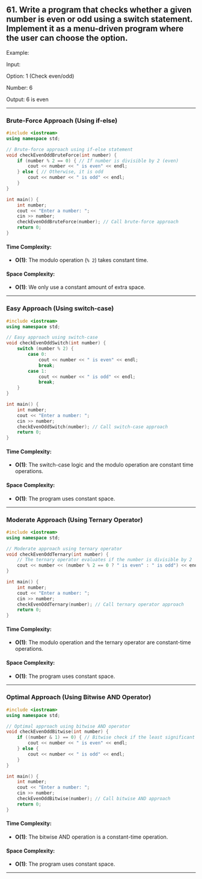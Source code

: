 ## 61. Write a program that checks whether a given number is even or odd using a switch statement. Implement it as a menu-driven program where the user can choose the option.
Example:

Input:

Option: 1 (Check even/odd)

Number: 6

Output: 6 is even


---

### **Brute-Force Approach (Using if-else)**

```cpp
#include <iostream>
using namespace std;

// Brute-force approach using if-else statement
void checkEvenOddBruteForce(int number) {
    if (number % 2 == 0) { // If number is divisible by 2 (even)
        cout << number << " is even" << endl;
    } else { // Otherwise, it is odd
        cout << number << " is odd" << endl;
    }
}

int main() {
    int number;
    cout << "Enter a number: ";
    cin >> number;
    checkEvenOddBruteForce(number); // Call brute-force approach
    return 0;
}
```

#### **Time Complexity**:  
- **O(1)**: The modulo operation (`% 2`) takes constant time.

#### **Space Complexity**:  
- **O(1)**: We only use a constant amount of extra space.

---

### **Easy Approach (Using switch-case)**

```cpp
#include <iostream>
using namespace std;

// Easy approach using switch-case
void checkEvenOddSwitch(int number) {
    switch (number % 2) {
        case 0:
            cout << number << " is even" << endl;
            break;
        case 1:
            cout << number << " is odd" << endl;
            break;
    }
}

int main() {
    int number;
    cout << "Enter a number: ";
    cin >> number;
    checkEvenOddSwitch(number); // Call switch-case approach
    return 0;
}
```

#### **Time Complexity**:
- **O(1)**: The switch-case logic and the modulo operation are constant time operations.

#### **Space Complexity**:
- **O(1)**: The program uses constant space.

---

### **Moderate Approach (Using Ternary Operator)**

```cpp
#include <iostream>
using namespace std;

// Moderate approach using ternary operator
void checkEvenOddTernary(int number) {
    // The ternary operator evaluates if the number is divisible by 2
    cout << number << (number % 2 == 0 ? " is even" : " is odd") << endl;
}

int main() {
    int number;
    cout << "Enter a number: ";
    cin >> number;
    checkEvenOddTernary(number); // Call ternary operator approach
    return 0;
}
```

#### **Time Complexity**:
- **O(1)**: The modulo operation and the ternary operator are constant-time operations.

#### **Space Complexity**:
- **O(1)**: The program uses constant space.

---

### **Optimal Approach (Using Bitwise AND Operator)**

```cpp
#include <iostream>
using namespace std;

// Optimal approach using bitwise AND operator
void checkEvenOddBitwise(int number) {
    if ((number & 1) == 0) { // Bitwise check if the least significant bit is 0 (even)
        cout << number << " is even" << endl;
    } else {
        cout << number << " is odd" << endl;
    }
}

int main() {
    int number;
    cout << "Enter a number: ";
    cin >> number;
    checkEvenOddBitwise(number); // Call bitwise AND approach
    return 0;
}
```

#### **Time Complexity**:
- **O(1)**: The bitwise AND operation is a constant-time operation.

#### **Space Complexity**:
- **O(1)**: The program uses constant space.

---

